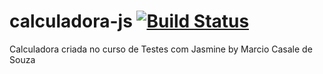 # calculadora-js [![Build Status](https://travis-ci.org/welllrafael/calculadora-js.svg?branch=main)](https://travis-ci.org/welllrafael/calculadora-js)
Calculadora criada no curso de Testes com Jasmine by Marcio Casale de Souza
